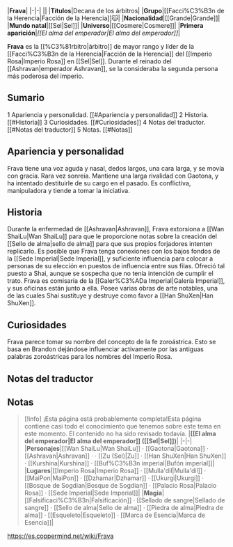 

|**Frava**|
|-|-|
||
|**Títulos**|Decana de los árbitros|
|**Grupo**|[[Facci%C3%B3n de la Herencia\|Facción de la Herencia]]🐱︎|
|**Nacionalidad**|[[Grande\|Grande]]|
|**Mundo natal**|[[Sel\|Sel]]|
|**Universo**|[[Cosmere\|Cosmere]]|
|**Primera aparición**|*[[El alma del emperador\|El alma del emperador]]*|

**Frava** es la [[%C3%81rbitro\|árbitro]] de mayor rango y líder de la [[Facci%C3%B3n de la Herencia\|Facción de la Herencia]] del [[Imperio Rosa\|Imperio Rosa]] en [[Sel\|Sel]]. Durante el reinado del [[Ashravan\|emperador Ashravan]], se la consideraba la segunda persona más poderosa del imperio.

## Sumario

1 Apariencia y personalidad. [[#Apariencia y personalidad]] 
2 Historia. [[#Historia]] 
3 Curiosidades. [[#Curiosidades]] 
4 Notas del traductor. [[#Notas del traductor]] 
5 Notas. [[#Notas]] 


## Apariencia y personalidad
Frava tiene una voz aguda y nasal, dedos largos, una cara larga, y se movía con gracia. Rara vez sonreía. Mantiene una larga rivalidad con Gaotona, y ha intentado destituirle de su cargo en el pasado. Es conflictiva, manipuladora y tiende a tomar la iniciativa.

## Historia
Durante la enfermedad de [[Ashravan\|Ashravan]], Frava extorsiona a [[Wan ShaiLu\|Wan ShaiLu]] para que le proporcione notas sobre la creación del [[Sello de alma\|sello de alma]] para que sus propios forjadores intenten replicarlo. Es posible que Frava tenga conexiones con los bajos fondos de la [[Sede Imperial\|Sede Imperial]], y suficiente influencia para colocar a personas de su elección en puestos de influencia entre sus filas. Ofreció tal puesto a Shai, aunque se sospecha que no tenía intención de cumplir el trato.
Frava es comisaria de la [[Galer%C3%ADa Imperial\|Galería Imperial]], y sus oficinas están junto a ella. Posee varias obras de arte notables, una de las cuales Shai sustituye y destruye como favor a [[Han ShuXen\|Han ShuXen]].

## Curiosidades
Frava parece tomar su nombre del concepto  de la fe zoroástrica. Esto se basa en Brandon dejándose influenciar activamente por las antiguas palabras zoroástricas para los nombres del Imperio Rosa.
## Notas del traductor

## Notas

> [!info] ¡Esta página está probablemente completa!Esta página contiene casi todo el conocimiento que tenemos sobre este tema en este momento.
El contenido no ha sido revisado todavía.
|**[[El alma del emperador\|El alma del emperador]] ([[Sel\|Sel]])**|
|-|-|
|**Personajes**|[[Wan ShaiLu\|Wan ShaiLu]] · [[Gaotona\|Gaotona]] · [[Ashravan\|Ashravan]] ·  · [[Zu (Sel)\|Zu]] · [[Han ShuXen\|Han ShuXen]] · [[Kurshina\|Kurshina]] · [[Buf%C3%B3n imperial\|Bufón imperial]]|
|**Lugares**|[[Imperio Rosa\|Imperio Rosa]] · [[Mulla'dil\|Mulla'dil]] · [[MaiPon\|MaiPon]] · [[Dzhamar\|Dzhamar]] · [[Ukurgi\|Ukurgi]] · [[Bosque de Sogdian\|Bosque de Sogdian]] · [[Palacio Rosa\|Palacio Rosa]] · [[Sede Imperial\|Sede Imperial]]|
|**Magia**|[[Falsificaci%C3%B3n\|Falsificación]] · [[Sellado de sangre\|Sellado de sangre]] · [[Sello de alma\|Sello de alma]] · [[Piedra de alma\|Piedra de alma]] · [[Esqueleto\|Esqueleto]] · [[Marca de Esencia\|Marca de Esencia]]|



https://es.coppermind.net/wiki/Frava
